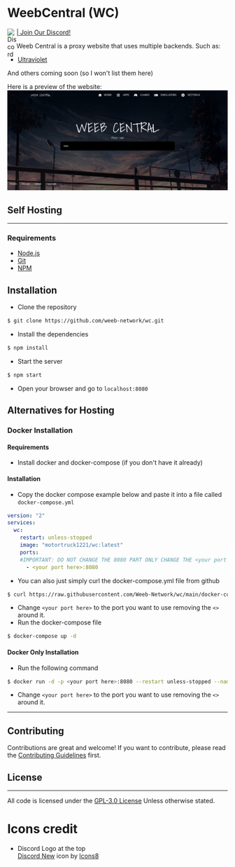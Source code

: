 # WeebCentral (WC)
<a href="https://discord.gg/HUKuWtXwS5"><img align="left" src="https://github.com/Weeb-Network/wc/raw/main/Images_for_readme/discord.svg" alt="Discord" width="21px"/>| Join Our Discord!</a>
<br>

Weeb Central is a proxy website that uses multiple backends. Such as:
- [Ultraviolet](https://github.com/titaniumnetwork-development/Ultraviolet)

And others coming soon (so I won't list them here)

Here is a preview of the website: 
![Preview](./Images_for_readme/Preview.png)

## Self Hosting
---
### Requirements
- [Node.js](https://nodejs.org/en/)
- [Git](https://git-scm.com/downloads)
- [NPM](https://www.npmjs.com/get-npm) <br>
## Installation
- Clone the repository
```bash 
$ git clone https://github.com/weeb-network/wc.git
```
- Install the dependencies
```bash
$ npm install
```
- Start the server
```bash
$ npm start
```
- Open your browser and go to `localhost:8080`
## Alternatives for Hosting
### Docker Installation
#### Requirements
- Install docker and docker-compose (if you don't have it already) 
#### Installation
- Copy the docker compose example below and paste it into a file called `docker-compose.yml`
```yaml
version: "2"
services:
  wc:
    restart: unless-stopped
    image: "motortruck1221/wc:latest"
    ports:
    #IMPORTANT: DO NOT CHANGE THE 8080 PART ONLY CHANGE THE <your port here> PART
      - <your port here>:8080

```
 - You can also just simply curl the docker-compose.yml file from github
 ```bash 
$ curl https://raw.githubusercontent.com/Weeb-Network/wc/main/docker-compose.yml > docker-compose.yml
```
- Change `<your port here>` to the port you want to use removing the `<>` around it.
- Run the docker-compose file
```bash
$ docker-compose up -d
```
#### Docker Only Installation
- Run the following command
```bash
$ docker run -d -p <your port here>:8080 --restart unless-stopped --name wc motortruck1221/wc:latest 
```
- Change `<your port here>` to the port you want to use removing the `<>` around it.
---
## Contributing
Contributions are great and welcome! If you want to contribute, please read the [Contributing Guidelines](./.github/CONTRIBUTING.md) first.
## License
---
All code is licensed under the [GPL-3.0 License](./LICENSE.md) Unless otherwise stated.
# Icons credit
- Discord Logo at the top <br> 
<a target="_blank" href="https://icons8.com/icon/M725CLW4L7wE/discord-new">Discord New</a> icon by <a target="_blank" href="https://icons8.com">Icons8</a>


